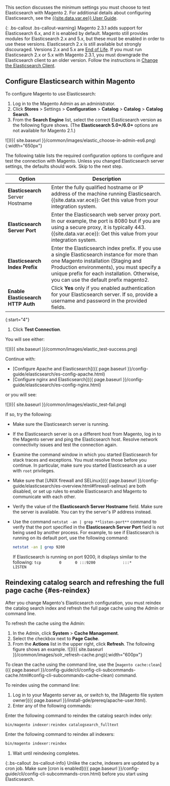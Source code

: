 This section discusses the minimum settings you must choose to test Elasticsearch with Magento 2.
For additional details about configuring Elasticsearch, see the [{{site.data.var.ee}} User Guide](http://docs.magento.com/m2/ee/user_guide/catalog/search-elasticsearch.html).

{: .bs-callout .bs-callout-warning}
Magento 2.3.1 adds support for Elasticsearch 6.x, and it is enabled by default.
Magento still provides modules for Elasticsearch 2.x and 5.x, but these must be enabled in order to use these versions.
Elasticsearch 2.x is still available but strongly discouraged. Versions 2.x and 5.x are [End of Life](https://www.elastic.co/support/eol).
If you must run Elasticsearch 2.x or 5.x with Magento 2.3.1, you must downgrade the Elasticsearch client to an older version.
Follow the instructions in [Change the Elasticsearch Client]({{page.baseurl}}/config-guide/elasticsearch/es-downgrade.html).

## Configure Elasticsearch within Magento

To configure Magento to use Elasticsearch:

1. Log in to the Magento Admin as an administrator.
1. Click **Stores** > Settings > **Configuration** > **Catalog** > **Catalog** > **Catalog Search**.
1. From the **Search Engine** list, select the correct Elasticsearch version as the following figure shows.
   (The **Elasticsearch 5.0+/6.0+** options are not available for Magento 2.1.)

![]({{ site.baseurl }}/common/images/elastic_choose-in-admin-es6.png){:width="650px"}

The following table lists the required configuration options to configure and test the connection with Magento.
Unless you changed Elasticsearch server settings, the defaults should work. Skip to the next step.

|Option|Description|
|--- |--- |
|**Elasticsearch** Server Hostname|Enter the fully qualified hostname or IP address of the machine running Elasticsearch. {{site.data.var.ece}}: Get this value from your integration system.|
|**Elasticsearch Server Port**|Enter the Elasticsearch web server proxy port. In our example, the port is 8080 but if you are using a secure proxy, it is typically 443. {{site.data.var.ece}}: Get this value from your integration system.|
|**Elasticsearch Index Prefix**|Enter the Elasticsearch index prefix. If you use a single Elasticsearch instance for more than one Magento installation (Staging and Production environments), you must specify a unique prefix for each installation. Otherwise, you can use the default prefix magento2.|
|**Enable Elasticsearch HTTP Auth**|Click **Yes** only if you enabled authentication for your Elasticsearch server. If so, provide a username and password in the provided fields.|


{:start="4"}
1. Click **Test Connection**.

You will see either:

![]({{ site.baseurl }}/common/images/elastic_test-success.png)

Continue with:

* [Configure Apache and Elasticsearch]({{ page.baseurl }}/config-guide/elasticsearch/es-config-apache.html)
* [Configure nginx and Elasticsearch]({{ page.baseurl }}/config-guide/elasticsearch/es-config-nginx.html)

or you will see:

![]({{ site.baseurl }}/common/images/elastic_test-fail.png)

If so, try the following:

* Make sure the Elasticsearch server is running.
* If the Elasticsearch server is on a different host from Magento, log in to the Magento server and ping the Elasticsearch host. Resolve network connectivity issues and test the connection again.
* Examine the command window in which you started Elasticsearch for stack traces and exceptions. You must resolve those before you continue.
In particular, make sure you started Elasticsearch as a user with `root` privileges.
* Make sure that [UNIX firewall and SELinux]({{ page.baseurl }}/config-guide/elasticsearch/es-overview.html#firewall-selinux) are both disabled, or set up rules to enable Elasticsearch and Magento to communicate with each other.
* Verify the value of the **Elasticsearch Server Hostname** field. Make sure the server is available. You can try the server's IP address instead.
* Use the command `netstat -an | grep **listen-port**` command to verify that the port specified in the **Elasticsearch Server Port** field is not being used by another process.
  For example, to see if Elasticsearch is running on its default port, use the following command:
  
  ```bash
  netstat -an | grep 9200
  ```

  If Elasticsearch is running on port 9200, it displays similar to the following:
  `tcp        0      0 :::9200            :::*          LISTEN`

## Reindexing catalog search and refreshing the full page cache {#es-reindex}

After you change Magento's Elasticsearch configuration, you must reindex the catalog search index and refresh the full page cache using the Admin or command line.

To refresh the cache using the Admin:

1. In the Admin, click **System** > **Cache Management**.
1. Select the checkbox next to **Page Cache**.
1. From the **Actions** list in the upper right, click **Refresh**.
   The following figure shows an example.
   ![]({{ site.baseurl }}/common/images/solr_refresh-cache.png){:width="600px"}

To clean the cache using the command line, use the [`magento cache:clean`]({{ page.baseurl }}/config-guide/cli/config-cli-subcommands-cache.html#config-cli-subcommands-cache-clean) command.

To reindex using the command line:

1. Log in to your Magento server as, or switch to, the [Magento file system owner]({{ page.baseurl }}/install-gde/prereq/apache-user.html).
1. Enter any of the following commands:

Enter the following command to reindex the catalog search index only:

```bash
bin/magento indexer:reindex catalogsearch_fulltext
```

Enter the following command to reindex all indexers:

```bash
bin/magento indexer:reindex
```

1. Wait until reindexing completes.

{:.bs-callout .bs-callout-info}
Unlike the cache, indexers are updated by a cron job. Make sure [cron is enabled]({{ page.baseurl }}/config-guide/cli/config-cli-subcommands-cron.html) before you start using Elasticsearch.
